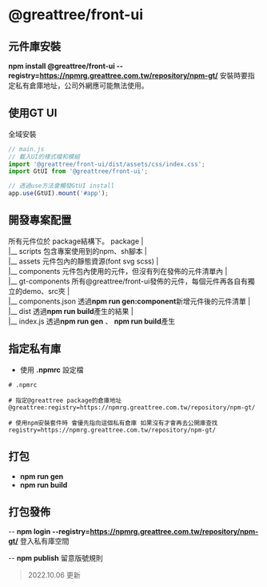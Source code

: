 # @greattree/front-ui

## 元件庫安裝
**npm install @greattree/front-ui --registry=https://npmrg.greattree.com.tw/repository/npm-gt/**
安裝時要指定私有倉庫地址，公司外網應可能無法使用。

## 使用GT UI

全域安裝
```javascript
// main.js
// 載入UI的樣式檔和模組
import '@greattree/front-ui/dist/assets/css/index.css';
import GtUI from '@greattree/front-ui';

// 透過use方法會觸發GtUI install
app.use(GtUI).mount('#app');
```

## 開發專案配置
所有元件位於 package結構下。
package
|    
|__ scripts 包含專案使用到的npm、sh腳本
|     
|__ assets 元件包內的靜態資源(font svg scss) 
|     
|__ components 元件包內使用的元件，但沒有列在發佈的元件清單內
|     
|__ gt-components 所有@greattree/front-ui發佈的元件，每個元件再各自有獨立的demo、src夾
|      
|__ components.json 透過**npm run gen:component**新增元件後的元件清單
|      
|__ dist 透過**npm run build**產生的結果
|      
|__ index.js 透過**npm run gen** 、 **npm run build**產生
    
## 指定私有庫
- 使用 **.npmrc** 設定檔
```npmrc
# .npmrc

# 指定@greattree package的倉庫地址
@greattree:registry=https://npmrg.greattree.com.tw/repository/npm-gt/

# 使用npm安裝套件時 會優先指向這個私有倉庫 如果沒有才會再去公開庫查找
registry=https://npmrg.greattree.com.tw/repository/npm-gt/

```

## 打包
- **npm run gen**
- **npm run build**

## 打包發佈

-- **npm login --registry=https://npmrg.greattree.com.tw/repository/npm-gt/**
登入私有庫空間

-- **npm publish**
留意版號規則

> 2022.10.06 更新
